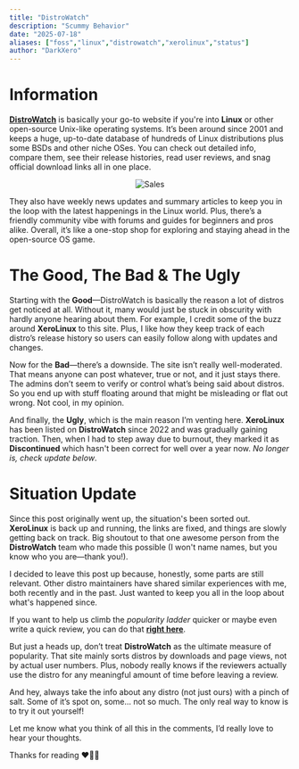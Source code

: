 ```yaml
---
title: "DistroWatch"
description: "Scummy Behavior"
date: "2025-07-18"
aliases: ["foss","linux","distrowatch","xerolinux","status"]
author: "DarkXero"
---
```


# Information

[**DistroWatch**](https://distrowatch.com/) is basically your go-to website if you're into **Linux** or other open-source Unix-like operating systems. It’s been around since 2001 and keeps a huge, up-to-date database of hundreds of Linux distributions plus some BSDs and other niche OSes. You can check out detailed info, compare them, see their release histories, read user reviews, and snag official download links all in one place. 

<div style="text-align: center;">

![Sales](https://i.imgur.com/o6WRNpx.png)

</div>

They also have weekly news updates and summary articles to keep you in the loop with the latest happenings in the Linux world. Plus, there’s a friendly community vibe with forums and guides for beginners and pros alike. Overall, it’s like a one-stop shop for exploring and staying ahead in the open-source OS game.

# The Good, The Bad & The Ugly

Starting with the **Good**—DistroWatch is basically the reason a lot of distros get noticed at all. Without it, many would just be stuck in obscurity with hardly anyone hearing about them. For example, I credit some of the buzz around **XeroLinux** to this site. Plus, I like how they keep track of each distro’s release history so users can easily follow along with updates and changes.

Now for the **Bad**—there’s a downside. The site isn’t really well-moderated. That means anyone can post whatever, true or not, and it just stays there. The admins don’t seem to verify or control what’s being said about distros. So you end up with stuff floating around that might be misleading or flat out wrong. Not cool, in my opinion.

And finally, the **Ugly**, which is the main reason I’m venting here. **XeroLinux** has been listed on **DistroWatch** since 2022 and was gradually gaining traction. Then, when I had to step away due to burnout, they marked it as **Discontinued** which hasn't been correct for well over a year now. *No longer is, check update below*.

# Situation Update

Since this post originally went up, the situation's been sorted out. **XeroLinux** is back up and running, the links are fixed, and things are slowly getting back on track. Big shoutout to that one awesome person from the **DistroWatch** team who made this possible (I won't name names, but you know who you are—thank you!).

I decided to leave this post up because, honestly, some parts are still relevant. Other distro maintainers have shared similar experiences with me, both recently and in the past. Just wanted to keep you all in the loop about what's happened since.

If you want to help us climb the *popularity ladder* quicker or maybe even write a quick review, you can do that [**right here**](https://distrowatch.com/table.php?distribution=xero).

But just a heads up, don’t treat **DistroWatch** as the ultimate measure of popularity. That site mainly sorts distros by downloads and page views, not by actual user numbers. Plus, nobody really knows if the reviewers actually use the distro for any meaningful amount of time before leaving a review.

And hey, always take the info about any distro (not just ours) with a pinch of salt. Some of it’s spot on, some... not so much. The only real way to know is to try it out yourself!

Let me know what you think of all this in the comments, I’d really love to hear your thoughts.

Thanks for reading ❤️‍🔥🙏
